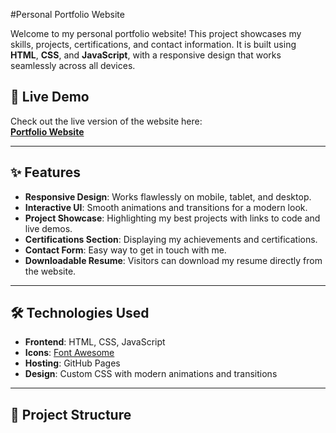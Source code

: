 #Personal Portfolio Website

Welcome to my personal portfolio website! This project showcases my skills, projects, certifications, and contact information. It is built using **HTML**, **CSS**, and **JavaScript**, with a responsive design that works seamlessly across all devices.

## 🚀 Live Demo

Check out the live version of the website here:  
[**Portfolio Website**](https://srishti27s.github.io/portfolio) <!-- Replace with your actual GitHub Pages link -->

---

## ✨ Features

- **Responsive Design**: Works flawlessly on mobile, tablet, and desktop.
- **Interactive UI**: Smooth animations and transitions for a modern look.
- **Project Showcase**: Highlighting my best projects with links to code and live demos.
- **Certifications Section**: Displaying my achievements and certifications.
- **Contact Form**: Easy way to get in touch with me.
- **Downloadable Resume**: Visitors can download my resume directly from the website.

---

## 🛠️ Technologies Used

- **Frontend**: HTML, CSS, JavaScript
- **Icons**: [Font Awesome](https://fontawesome.com/)
- **Hosting**: GitHub Pages
- **Design**: Custom CSS with modern animations and transitions

---

## 📂 Project Structure
